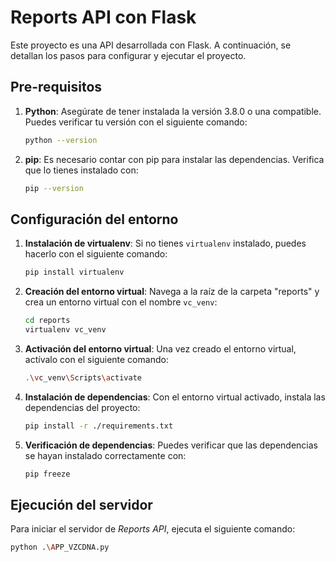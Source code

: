 # Reports API con Flask

Este proyecto es una API desarrollada con Flask. A continuación, se detallan los pasos para configurar y ejecutar el proyecto.

## Pre-requisitos

1. **Python**: Asegúrate de tener instalada la versión 3.8.0 o una compatible. Puedes verificar tu versión con el siguiente comando:
    ```bash
    python --version
    ```

2. **pip**: Es necesario contar con pip para instalar las dependencias. Verifica que lo tienes instalado con:
    ```bash
    pip --version
    ```

## Configuración del entorno

1. **Instalación de virtualenv**: Si no tienes `virtualenv` instalado, puedes hacerlo con el siguiente comando:
    ```bash
    pip install virtualenv
    ```

2. **Creación del entorno virtual**: Navega a la raíz de la carpeta "reports" y crea un entorno virtual con el nombre `vc_venv`:
    ```bash
    cd reports
    virtualenv vc_venv
    ```

3. **Activación del entorno virtual**: Una vez creado el entorno virtual, actívalo con el siguiente comando:
    ```bash
    .\vc_venv\Scripts\activate
    ```

4. **Instalación de dependencias**: Con el entorno virtual activado, instala las dependencias del proyecto:
    ```bash
    pip install -r ./requirements.txt
    ```

5. **Verificación de dependencias**: Puedes verificar que las dependencias se hayan instalado correctamente con:
    ```bash
    pip freeze
    ```

## Ejecución del servidor

Para iniciar el servidor de *Reports API*, ejecuta el siguiente comando:

```bash
python .\APP_VZCDNA.py
